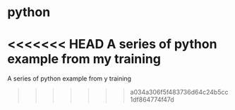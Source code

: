 # python
<<<<<<< HEAD
A series of python example from my training 
=======
A series of python example from y training 
>>>>>>> a034a306f5f483736d64c24b5cc1df864774f47d
